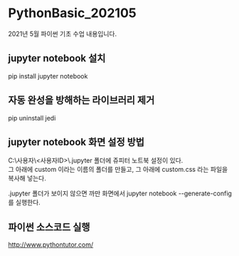 # PythonBasic_202105
2021년 5월 파이썬 기초 수업 내용입니다.
  
## jupyter notebook 설치  
pip install jupyter notebook

## 자동 완성을 방해하는 라이브러리 제거
pip uninstall jedi

## jupyter notebook 화면 설정 방법  
C:\사용자\\<사용자ID>\\.jupyter 폴더에 쥬피터 노트북 설정이 있다.  
그 아래에 custom 이라는 이름의 폴더를 만들고, 그 아래에 custom.css 라는 파일을 복사해 넣는다.

.jupyter 폴더가 보이지 않으면 까만 화면에서 jupyter notebook --generate-config를 실행한다.

## 파이썬 소스코드 실행 
http://www.pythontutor.com/
